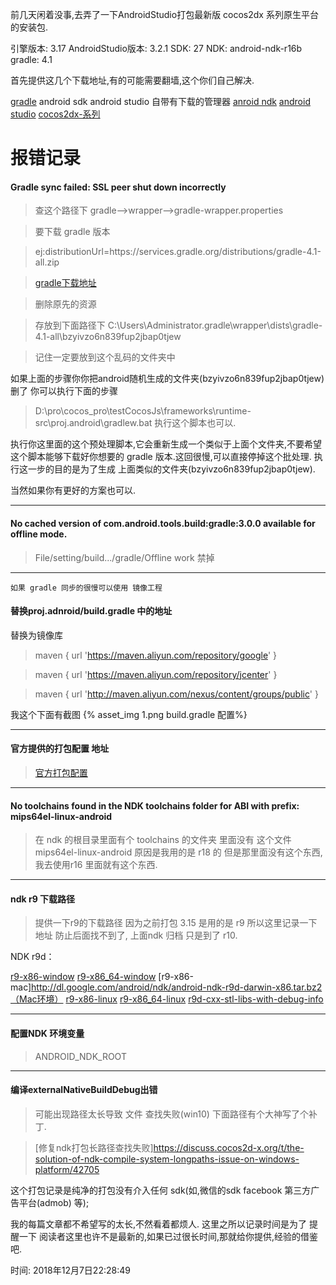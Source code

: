 前几天闲着没事,去弄了一下AndroidStudio打包最新版 cocos2dx 系列原生平台的安装包.

引擎版本: 3.17
AndroidStudio版本: 3.2.1
SDK: 27
NDK: android-ndk-r16b
gradle: 4.1

首先提供这几个下载地址,有的可能需要翻墙,这个你们自己解决.

[gradle](http://services.gradle.org/distributions/)
android sdk android studio 自带有下载的管理器
[anroid ndk](https://developer.android.com/ndk/downloads/)
[android studio](https://developer.android.com/studio/)
[cocos2dx-系列](https://www.cocos.com/)

<!-- more -->

# 报错记录

#### Gradle sync failed: SSL peer shut down incorrectly

> 查这个路径下 gradle–>wrapper–>gradle-wrapper.properties

> 要下载 gradle 版本

> ej:distributionUrl=https\://services.gradle.org/distributions/gradle-4.1-all.zip

> [gradle下载地址](http://services.gradle.org/distributions/)

> 删除原先的资源

> 存放到下面路径下 C:\Users\Administrator\.gradle\wrapper\dists\gradle-4.1-all\bzyivzo6n839fup2jbap0tjew

> 记住一定要放到这个乱码的文件夹中

如果上面的步骤你你把android随机生成的文件夹(bzyivzo6n839fup2jbap0tjew) 删了 你可以执行下面的步骤

> D:\pro\cocos_pro\testCocosJs\frameworks\runtime-src\proj.android\gradlew.bat 执行这个脚本也可以.

执行你这里面的这个预处理脚本,它会重新生成一个类似于上面个文件夹,不要希望这个脚本能够下载好你想要的 gradle 版本.这回很慢,可以直接停掉这个批处理.
执行这一步的目的是为了生成 上面类似的文件夹(bzyivzo6n839fup2jbap0tjew).

当然如果你有更好的方案也可以.

---

#### No cached version of com.android.tools.build:gradle:3.0.0 available for offline mode.

> File/setting/build.../gradle/Offline work 禁掉

---

`如果 gradle 同步的很慢可以使用 镜像工程`

#### 替换proj.adnroid/build.gradle 中的地址

替换为镜像库

>maven { url 'https://maven.aliyun.com/repository/google' }

>maven { url 'https://maven.aliyun.com/repository/jcenter' }

>maven { url 'http://maven.aliyun.com/nexus/content/groups/public' }

我这个下面有截图
{% asset_img 1.png build.gradle 配置%}

---

#### 官方提供的打包配置 地址

> [官方打包配置](http://docs.cocos2d-x.org/cocos2d-x/en/installation/Android-Studio.html)

---

#### No toolchains found in the NDK toolchains folder for ABI with prefix: mips64el-linux-android

> 在 ndk 的根目录里面有个 toolchains 的文件夹 里面没有 这个文件 mips64el-linux-android 原因是我用的是 r18 的 但是那里面没有这个东西,我去使用r16 里面就有这个东西.

---

#### ndk r9 下载路径

> 提供一下r9的下载路径 因为之前打包 3.15 是用的是 r9 所以这里记录一下地址 防止后面找不到了, 上面ndk 归档 只是到了 r10.

NDK r9d：

[r9-x86-window](http://dl.google.com/android/ndk/android-ndk-r9d-windows-x86.zip)
[r9-x86_64-window](http://dl.google.com/android/ndk/android-ndk-r9d-windows-x86_64.zip)
[r9-x86-mac]http://dl.google.com/android/ndk/android-ndk-r9d-darwin-x86.tar.bz2（Mac环境）
[r9-x86-linux](http://dl.google.com/android/ndk/android-ndk-r9d-linux-x86.tar.bz2)
[r9-x86_64-linux](http://dl.google.com/android/ndk/android-ndk-r9d-linux-x86_64.tar.bz2)
[r9d-cxx-stl-libs-with-debug-info](http://dl.google.com/android/ndk/android-ndk-r9d-cxx-stl-libs-with-debug-info.zip)

---

#### 配置NDK 环境变量
> ANDROID_NDK_ROOT

---

#### 编译externalNativeBuildDebug出错

> 可能出现路径太长导致 文件 查找失败(win10)
> 下面路径有个大神写了个补丁.

> [修复ndk打包长路径查找失败]https://discuss.cocos2d-x.org/t/the-solution-of-ndk-compile-system-longpaths-issue-on-windows-platform/42705

这个打包记录是纯净的打包没有介入任何 sdk(如,微信的sdk facebook 第三方广告平台(admob) 等);

我的每篇文章都不希望写的太长,不然看着都烦人. 这里之所以记录时间是为了 提醒一下 阅读者这里也许不是最新的,如果已过很长时间,那就给你提供,经验的借鉴吧.

时间: 2018年12月7日22:28:49